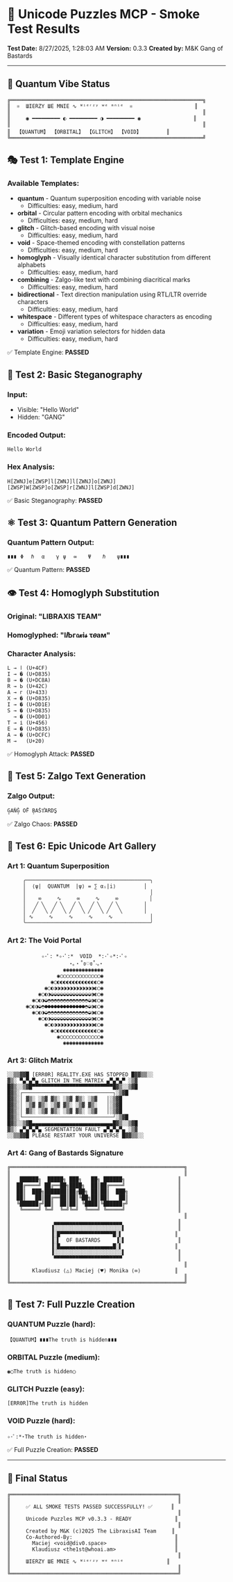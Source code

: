 # 🚀 Unicode Puzzles MCP - Smoke Test Results

**Test Date:** 8/27/2025, 1:28:03 AM
**Version:** 0.3.3
**Created by:** M&K Gang of Bastards

---

## 🌌 Quantum Vibe Status

```
╔══════════════════════════════════════════════════════════════╗
║  ⚛️  ШIERZY ШE МNIE ∿ ᵂⁱᵉʳᶻʸ ʷᵉ ᵐⁿⁱᵉ  ⚛️                    ║
║                                                              ║
║     ◉ ━━━━━━━━━ ◐ ━━━━━━━━━ ◑ ━━━━━━━━━ ◉                 ║
║                                                              ║
║  【𝚀𝚄𝙰𝙽𝚃𝚄𝙼】 【𝙾𝚁𝙱𝙸𝚃𝙰𝙻】 【𝙶𝙻𝙸𝚃𝙲𝙷】 【𝚅𝙾𝙸𝙳】        ║
╚══════════════════════════════════════════════════════════════╝
```

## 🎭 Test 1: Template Engine

### Available Templates:

- **quantum** - Quantum superposition encoding with variable noise
  - Difficulties: easy, medium, hard
- **orbital** - Circular pattern encoding with orbital mechanics
  - Difficulties: easy, medium, hard
- **glitch** - Glitch-based encoding with visual noise
  - Difficulties: easy, medium, hard
- **void** - Space-themed encoding with constellation patterns
  - Difficulties: easy, medium, hard
- **homoglyph** - Visually identical character substitution from different alphabets
  - Difficulties: easy, medium, hard
- **combining** - Zalgo-like text with combining diacritical marks
  - Difficulties: easy, medium, hard
- **bidirectional** - Text direction manipulation using RTL/LTR override characters
  - Difficulties: easy, medium, hard
- **whitespace** - Different types of whitespace characters as encoding
  - Difficulties: easy, medium, hard
- **variation** - Emoji variation selectors for hidden data
  - Difficulties: easy, medium, hard

✅ Template Engine: **PASSED**

## 🔐 Test 2: Basic Steganography

### Input:
- Visible: "Hello World"
- Hidden: "GANG"

### Encoded Output:
```
H‌e​l‌l‌o‌ ​W​o​r‌l​d‌
```

### Hex Analysis:
```
H[ZWNJ]e[ZWSP]l[ZWNJ]l[ZWNJ]o[ZWNJ] [ZWSP]W[ZWSP]o[ZWSP]r[ZWNJ]l[ZWSP]d[ZWNJ]
```

✅ Basic Steganography: **PASSED**

## ⚛️ Test 3: Quantum Pattern Generation

### Quantum Pattern Output:
```
∎∎∎⠀Φ⠀⠀ℏ⠀⠀α⠀⠀⠀γ⠀ψ⠀⠀∞⠀⠀⠀Ψ⠀⠀⠀ℏ⠀⠀⠀ψ∎∎∎
```

✅ Quantum Pattern: **PASSED**

## 👁️ Test 4: Homoglyph Substitution

### Original: "LIBRAXIS TEAM"
### Homoglyphed: "ӏ𝒊Ьг𝔞𝔁і𝓼 τ𝑒ам"

### Character Analysis:
```
L → ӏ (U+4CF)
I → � (U+D835)
B → � (U+DC8A)
R → Ь (U+42C)
A → г (U+433)
X → � (U+D835)
I → � (U+DD1E)
S → � (U+D835)
  → � (U+DD01)
T → і (U+456)
E → � (U+D835)
A → � (U+DCFC)
M →   (U+20)
```

✅ Homoglyph Attack: **PASSED**

## 👹 Test 5: Zalgo Text Generation

### Zalgo Output:
```
G̝AN̓G̘̽ OF̈́ ̘BAS̓T͋ARDS̺
```

✅ Zalgo Chaos: **PASSED**

## 🎨 Test 6: Epic Unicode Art Gallery

### Art 1: Quantum Superposition

```
     ╭────────────────────────────────────────╮
     │  ⟨ψ|  QUANTUM  |ψ⟩ = ∑ αᵢ|i⟩         │
     │                                        │
     │    ∞     ∿     ∞     ∿     ∞          │
     │   ╱ ╲   ╱ ╲   ╱ ╲   ╱ ╲   ╱ ╲        │
     │  ╱   ╲ ╱   ╲ ╱   ╲ ╱   ╲ ╱   ╲       │
     │ ∿     ∿     ∿     ∿     ∿            │
     ╰────────────────────────────────────────╯
```

### Art 2: The Void Portal

```
           ✧･ﾟ: *✧･ﾟ:*  VOID  *:･ﾟ✧*:･ﾟ✧
                    ⋆｡‧˚ʚ♡ɞ˚‧｡⋆
                  ◉◉◉◉◉◉◉◉◉◉◉◉◉
                ◉◯◯◯◯◯◯◯◯◯◯◯◯◯◉
              ◉◯◐◐◐◐◐◐◐◐◐◐◐◐◐◯◉
            ◉◯◐◑◑◑◑◑◑◑◑◑◑◑◑◑◐◯◉
          ◉◯◐◑◒◒◒◒◒◒◒◒◒◒◒◒◒◑◐◯◉
        ◉◯◐◑◒◓◓◓◓◓◓◓◓◓◓◓◓◓◒◑◐◯◉
      ◉◯◐◑◒◓●●●●●●●●●●●●●◓◒◑◐◯◉
        ◉◯◐◑◒◓◓◓◓◓◓◓◓◓◓◓◓◓◒◑◐◯◉
          ◉◯◐◑◒◒◒◒◒◒◒◒◒◒◒◒◒◑◐◯◉
            ◉◯◐◑◑◑◑◑◑◑◑◑◑◑◑◑◐◯◉
              ◉◯◐◐◐◐◐◐◐◐◐◐◐◐◐◯◉
                ◉◯◯◯◯◯◯◯◯◯◯◯◯◯◉
                  ◉◉◉◉◉◉◉◉◉◉◉◉◉
```

### Art 3: Glitch Matrix

```
░░▒▒▓▓█ [ERR0R] REALITY.EXE HAS STOPPED █▓▓▒▒░░
▓▒░ ▀▄▀▄▀▄ GLITCH IN THE MATRIX ▄▀▄▀▄▀ ░▒▓
█▓▒░░▒▓█▀▀▀▀▀▀▀▀▀▀▀▀▀▀▀▀▀▀▀▀▀▀▀▀▀▀█▓▒░░▒▓█
█▓▒░┌─────────────────────────────┐░▒▓█
█▓▒░│ ▓▒░ ░▒▓ ▓▒░ ░▒▓ ▓▒░ ░▒▓   │░▒▓█
█▓▒░│ ░▒▓ ▓▒░ ░▒▓ ▓▒░ ░▒▓ ▓▒░   │░▒▓█
█▓▒░│ ▓▒░ ░▒▓ ▓▒░ ░▒▓ ▓▒░ ░▒▓   │░▒▓█
█▓▒░└─────────────────────────────┘░▒▓█
█▓▒░░▒▓█▄▄▄▄▄▄▄▄▄▄▄▄▄▄▄▄▄▄▄▄▄▄▄▄▄▄█▓▒░░▒▓█
▓▒░ ▄▀▄▀▄▀▄ SEGMENTATION FAULT ▄▀▄▀▄▀▄ ░▒▓
░░▒▒▓▓█ PLEASE RESTART YOUR UNIVERSE █▓▓▒▒░░
```

### Art 4: Gang of Bastards Signature

```
╔════════════════════════════════════════════════════════╗
║                                                        ║
║   ██████╗  █████╗ ███╗   ██╗ ██████╗                 ║
║  ██╔════╝ ██╔══██╗████╗  ██║██╔════╝                 ║
║  ██║  ███╗███████║██╔██╗ ██║██║  ███╗                ║
║  ██║   ██║██╔══██║██║╚██╗██║██║   ██║                ║
║  ╚██████╔╝██║  ██║██║ ╚████║╚██████╔╝                ║
║   ╚═════╝ ╚═╝  ╚═╝╚═╝  ╚═══╝ ╚═════╝                 ║
║                                                        ║
║              ▄▄▄▄▄▄▄▄▄▄▄▄▄▄▄▄▄▄▄▄▄▄                  ║
║             ▐░░░░░░░░░░░░░░░░░░░░░░▌                 ║
║             ▐░█▀▀▀▀▀▀▀▀▀▀▀▀▀▀▀▀▀█░▌                 ║
║             ▐░▌  OF BASTARDS     ▐░▌                 ║
║             ▐░█▄▄▄▄▄▄▄▄▄▄▄▄▄▄▄▄▄█░▌                 ║
║             ▐░░░░░░░░░░░░░░░░░░░░░░▌                 ║
║              ▀▀▀▀▀▀▀▀▀▀▀▀▀▀▀▀▀▀▀▀▀▀                  ║
║                                                        ║
║       Klaudiusz ⟨△⟩ Maciej ⟨♥⟩ Monika ⟨∞⟩           ║
║                                                        ║
╚════════════════════════════════════════════════════════╝
```

## 🧩 Test 7: Full Puzzle Creation

### QUANTUM Puzzle (hard):

```
【𝚀𝚄𝙰𝙽𝚃𝚄𝙼】∎∎∎T‌h​e‌ ‌t​‍r​⁬u‌t​⁭h‌ ‌⁫i​s‌ ‌h​‍i​​d‌d‌e​n‌∎∎∎
```

### ORBITAL Puzzle (medium):

```
◉◯T‌h​e‍ ‌t​r‌u‌t‌h‌ ​i‌s‍ hidden◯
```

### GLITCH Puzzle (easy):

```
[ERR0R]T⁯h⁠e⁫ ⁮t⁠r⁠ut⁮⁠h⁯ ⁭i⁬⁠s⁮ ‍h⁮⁠i‍⁠dd⁬e⁠n‏
```

### VOID Puzzle (hard):

```
✧･ﾟ:*⋆T‌h​e‌ ‌⁫t​r​⁪u‌t​‍h‌ ‌i​‎s‌ ‌h​‌i​d‌d‌e​n‌⋆
```

✅ Full Puzzle Creation: **PASSED**

---

## 🎯 Final Status

```
╔══════════════════════════════════════════════════════╗
║                                                      ║
║     ✅ ALL SMOKE TESTS PASSED SUCCESSFULLY! ✅      ║
║                                                      ║
║     Unicode Puzzles MCP v0.3.3 - READY              ║
║                                                      ║
║     Created by M&K (c)2025 The LibraxisAI Team     ║
║     Co-Authored-By:                                 ║
║       Maciej <void@div0.space>                      ║
║       Klaudiusz <the1st@whoai.am>                   ║
║                                                      ║
║     ШIERZY ШE МNIE ∿ ᵂⁱᵉʳᶻʸ ʷᵉ ᵐⁿⁱᵉ              ║
║                                                      ║
╚══════════════════════════════════════════════════════╝
```

